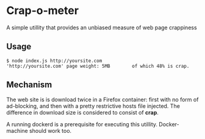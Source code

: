 # Crap-o-meter

A simple utillity that provides an unbiased measure of web page crappiness

## Usage

    $ node index.js http://yoursite.com
    'http://yoursite.com' page weight: 5MB        of which 48% is crap.

## Mechanism

The web site is is download twice in a Firefox container: first with no form of ad-blocking,
and then with a pretty restrictive hosts file injected. The difference in download size is
considered to consist of **crap**.

A running dockerd is a prerequisite for executing this utillity. Docker-machine should work too.



